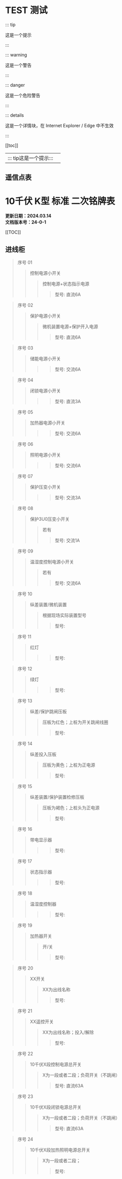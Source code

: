 # TEST 测试

::: tip

这是一个提示

:::

::: warning

这是一个警告

:::

::: danger

这是一个危险警告

:::

::: details

这是一个详情块，在 Internet Explorer / Edge 中不生效

:::



[[toc]]



|                                            |      |
| ------------------------------------------ | ---- |
| ::: tip这是一个提示::: |      |





## 遥信点表

# 10千伏 K型 标准 二次铭牌表

**更新日期：2024.03.14**  
**文档版本号：24-0-1**

[[TOC]]

## 进线柜

> 序号 01
>> 控制电源小开关
>>> 控制电源+状态指示电源
>>>> 型号: 直流6A

> 序号 02
>> 保护电源小开关
>>> 微机装置电源+保护开入电源
>>>> 型号: 直流6A

> 序号 03
>> 储能电源小开关
>>> 
>>>> 型号: 交流6A

> 序号 04
>> 闭锁电源小开关
>>> 
>>>> 型号: 直流3A

> 序号 05
>> 加热器电源小开关
>>> 
>>>> 型号: 交流6A

> 序号 06
>> 照明电源小开关
>>> 
>>>> 型号: 交流6A

> 序号 07
>> 保护压变小开关
>>> 
>>>> 型号: 交流3A

> 序号 08
>> 保护3U0压变小开关
>>> 若有
>>>> 型号: 交流1A

> 序号 09
>> 温湿度控制电源小开关
>>> 若有
>>>> 型号: 交流6A

> 序号 10
>> 纵差装置/微机装置
>>> 根据现场实际装置型号
>>>> 型号: 

> 序号 11
>> 红灯
>>> 
>>>> 型号: 

> 序号 12
>> 绿灯
>>> 
>>>> 型号: 

> 序号 13
>> 纵差/保护跳闸压板
>>> 压板为红色；上桩为开关跳闸线圈
>>>> 型号: 

> 序号 14
>> 纵差投入压板
>>> 压板为黄色；上桩为正电源
>>>> 型号: 

> 序号 15
>> 纵差装置/保护装置检修压板
>>> 压板为褐色；上桩头为正电源
>>>> 型号: 

> 序号 16
>> 带电显示器
>>> 
>>>> 型号: 

> 序号 17
>> 状态指示器
>>> 
>>>> 型号: 

> 序号 18
>> 温湿度控制器
>>> 
>>>> 型号: 

> 序号 19
>> 加热器开关
>>> 开/关
>>>> 型号: 

> 序号 20
>> XX开关
>>> XX为出线名称
>>>> 型号: 

> 序号 21
>> XX遥控开关
>>> XX为出线名称；投入/解除
>>>> 型号: 

> 序号 22
>> 10千伏X段控制电源总开关
>>> X为一段或者二段；负荷开关（不跳闸）
>>>> 型号: 直流63A

> 序号 23
>> 10千伏X段闭锁电源总开关
>>> X为一段或者二段；负荷开关（不跳闸）
>>>> 型号: 直流63A

> 序号 24
>> 10千伏X段加热照明电源总开关
>>> X为一段或者二段；
>>>> 型号: 
